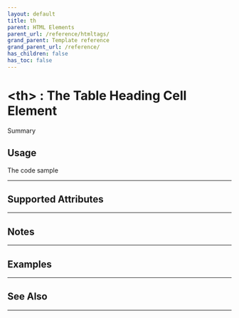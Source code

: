 ```yaml
---
layout: default
title: th
parent: HTML Elements
parent_url: /reference/htmltags/
grand_parent: Template reference
grand_parent_url: /reference/
has_children: false
has_toc: false
---
```


# &lt;th&gt; : The Table Heading Cell Element

Summary

## Usage

 The code sample

---

## Supported Attributes


---

## Notes


---

## Examples


---


## See Also


---

